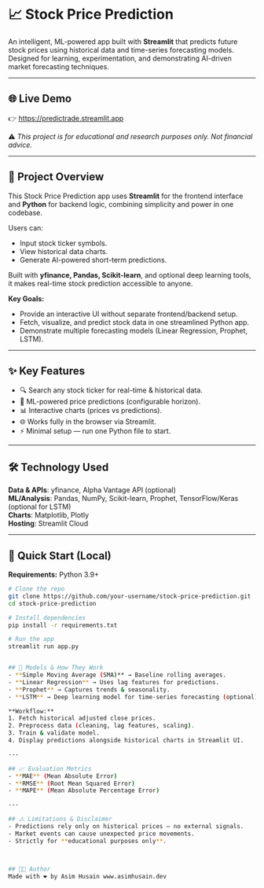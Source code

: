 # 📈 Stock Price Prediction
An intelligent, ML-powered app built with **Streamlit** that predicts future stock prices using historical data and time-series forecasting models. Designed for learning, experimentation, and demonstrating AI-driven market forecasting techniques.

---

## 🌐 Live Demo
👉 https://predictrade.streamlit.app  

⚠️ *This project is for educational and research purposes only. Not financial advice.*

---

## 🧠 Project Overview
This Stock Price Prediction app uses **Streamlit** for the frontend interface and **Python** for backend logic, combining simplicity and power in one codebase.  

Users can:
- Input stock ticker symbols.  
- View historical data charts.  
- Generate AI-powered short-term predictions.  

Built with **yfinance, Pandas, Scikit-learn**, and optional deep learning tools, it makes real-time stock prediction accessible to anyone.  

**Key Goals:**
- Provide an interactive UI without separate frontend/backend setup.  
- Fetch, visualize, and predict stock data in one streamlined Python app.  
- Demonstrate multiple forecasting models (Linear Regression, Prophet, LSTM).  

---

## ✨ Key Features
- 🔍 Search any stock ticker for real-time & historical data.  
- 🤖 ML-powered price predictions (configurable horizon).  
- 📊 Interactive charts (prices vs predictions).  
- 🌐 Works fully in the browser via Streamlit.  
- ⚡ Minimal setup — run one Python file to start.  

---

## 🛠 Technology Used
**Data & APIs**: yfinance, Alpha Vantage API (optional)  
**ML/Analysis**: Pandas, NumPy, Scikit-learn, Prophet, TensorFlow/Keras (optional for LSTM)  
**Charts**: Matplotlib, Plotly  
**Hosting**: Streamlit Cloud  

---

## 🚀 Quick Start (Local)
**Requirements:** Python 3.9+  

```bash
# Clone the repo
git clone https://github.com/your-username/stock-price-prediction.git
cd stock-price-prediction

# Install dependencies
pip install -r requirements.txt

# Run the app
streamlit run app.py


## 🔬 Models & How They Work
- **Simple Moving Average (SMA)** → Baseline rolling averages.  
- **Linear Regression** → Uses lag features for predictions.  
- **Prophet** → Captures trends & seasonality.  
- **LSTM** → Deep learning model for time-series forecasting (optional).  

**Workflow:**
1. Fetch historical adjusted close prices.  
2. Preprocess data (cleaning, lag features, scaling).  
3. Train & validate model.  
4. Display predictions alongside historical charts in Streamlit UI.  

---

## 📈 Evaluation Metrics
- **MAE** (Mean Absolute Error)  
- **RMSE** (Root Mean Squared Error)  
- **MAPE** (Mean Absolute Percentage Error)  

---

## ⚠️ Limitations & Disclaimer
- Predictions rely only on historical prices — no external signals.  
- Market events can cause unexpected price movements.  
- Strictly for **educational purposes only**.  



## 👨‍💻 Author
Made with ❤️ by Asim Husain www.asimhusain.dev
